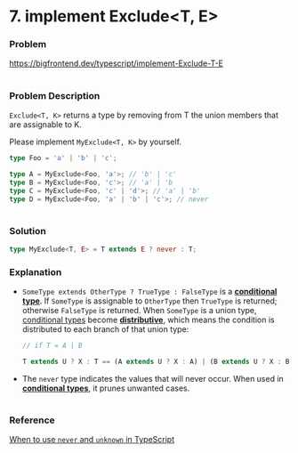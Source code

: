 # 7. implement Exclude<T, E>

### Problem

https://bigfrontend.dev/typescript/implement-Exclude-T-E

#

### Problem Description

`Exclude<T, K>` returns a type by removing from T the union members that are assignable to K.

Please implement `MyExclude<T, K>` by yourself.

```ts
type Foo = 'a' | 'b' | 'c';

type A = MyExclude<Foo, 'a'>; // 'b' | 'c'
type B = MyExclude<Foo, 'c'>; // 'a' | 'b
type C = MyExclude<Foo, 'c' | 'd'>; // 'a' | 'b'
type D = MyExclude<Foo, 'a' | 'b' | 'c'>; // never
```

#

### Solution

```ts
type MyExclude<T, E> = T extends E ? never : T;
```

### Explanation

- `SomeType extends OtherType ? TrueType : FalseType` is a [**conditional type**](https://www.typescriptlang.org/docs/handbook/2/conditional-types.html). If `SomeType` is assignable to `OtherType` then `TrueType` is returned; otherwise `FalseType` is returned. When `SomeType` is a union type, [conditional types](https://www.typescriptlang.org/docs/handbook/2/conditional-types.html) become [**distributive**](https://www.typescriptlang.org/docs/handbook/2/conditional-types.html#distributive-conditional-types), which means the condition is distributed to each branch of that union type:

  ```ts
  // if T = A | B

  T extends U ? X : T == (A extends U ? X : A) | (B extends U ? X : B)
  ```

- The `never` type indicates the values that will never occur. When used in [**conditional types**](https://www.typescriptlang.org/docs/handbook/2/conditional-types.html), it prunes unwanted cases.

#

### Reference

[When to use `never` and `unknown` in TypeScript](https://blog.logrocket.com/when-to-use-never-and-unknown-in-typescript-5e4d6c5799ad/)
